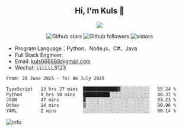 <h2 align="center"> Hi, I'm Kuls 👋 </h2>
<p align="center">
    <p align="center">
        <img src=" https://avatars.githubusercontent.com/u/42165104?s=460&u=5c7fbf0bce7d4b38a15a44676e6f64b529e47598&v=4"/>
    </p>
    <p align="center">
      <img src="https://img.shields.io/github/stars/hellokuls?style=social" alt="Github stars" />
      <img src="https://img.shields.io/github/followers/hellokuls?style=social" alt="Github followers" />
      <img src="https://visitor-badge.glitch.me/badge?page_id=hellokuls.readme" alt="vistors" />
    </p>
</p>

- Program Language：Python、Node.js、C#、Java
- Full Stack Engineer.
- Email: kuls666888@gmail.com
- Wechat: LLLLLLS123

<!--START_SECTION:waka-->

```txt
From: 29 June 2025 - To: 06 July 2025

TypeScript   13 hrs 27 mins  █████████████▓░░░░░░░░░░░   55.24 %
Python       9 hrs 50 mins   ██████████░░░░░░░░░░░░░░░   40.37 %
JSON         47 mins         ▓░░░░░░░░░░░░░░░░░░░░░░░░   03.23 %
Other        14 mins         ▒░░░░░░░░░░░░░░░░░░░░░░░░   00.96 %
YAML         2 mins          ░░░░░░░░░░░░░░░░░░░░░░░░░   00.14 %
```

<!--END_SECTION:waka-->

![info](https://github-readme-stats.vercel.app/api?username=hellokuls&show_icons=true&count_private=true&hide=prs&theme=default_repocard)



